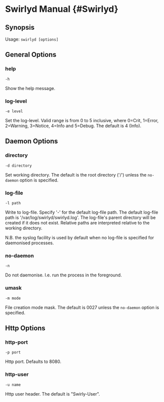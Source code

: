 Swirlyd Manual {#Swirlyd}
==============

Synopsis
--------

Usage: `swirlyd [options]`

General Options
---------------

### help ###

`-h`

Show the help message.

### log-level ###

`-e level`

Set the log-level. Valid range is from 0 to 5 inclusive, where 0=Crit, 1=Error, 2=Warning, 3=Notice,
4=Info and 5=Debug. The default is 4 (Info).

Daemon Options
--------------

### directory ###

`-d directory`

Set working directory. The default is the root directory ('/') unless the `no-daemon` option is
specified.

### log-file ###

`-l path`

Write to log-file. Specify '-' for the default log-file path. The default log-file path is
'/var/log/swirlyd/swirlyd.log'. The log-file's parent directory will be created if it does not
exist. Relative paths are interpreted relative to the working directory.

N.B. the syslog facility is used by default when no log-file is specified for daemonised processes.

### no-daemon ###

`-n`

Do not daemonise. I.e. run the process in the foreground.

### umask ###

`-m mode`

File creation mode mask. The default is 0027 unless the `no-daemon` option is specified.

Http Options
------------

### http-port ###

`-p port`

Http port. Defaults to 8080.

### http-user ###

`-u name`

Http user header. The default is "Swirly-User".
